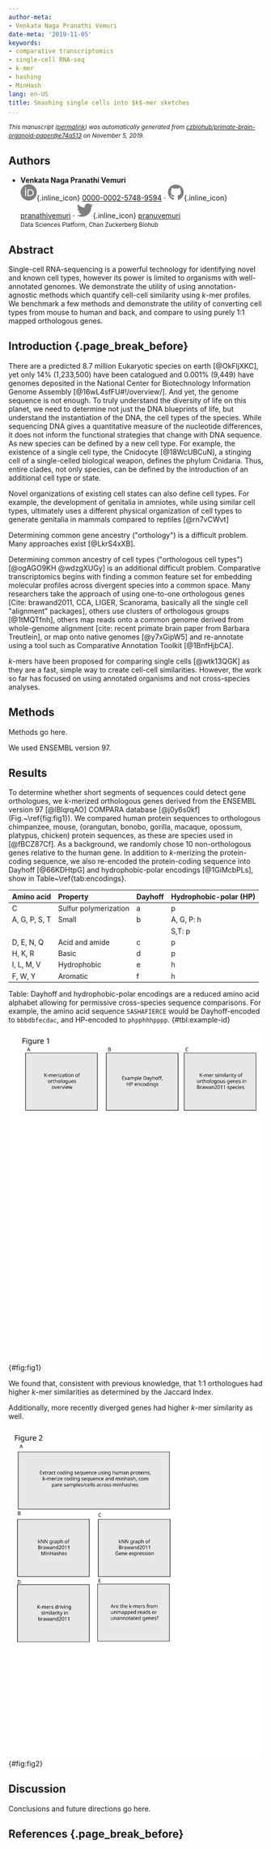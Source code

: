 ```yaml
---
author-meta:
- Venkata Naga Pranathi Vemuri
date-meta: '2019-11-05'
keywords:
- comparative transcriptomics
- single-cell RNA-seq
- k-mer
- hashing
- MinHash
lang: en-US
title: Smashing single cells into $k$-mer sketches
...
```







<small><em>
This manuscript
([permalink](https://czbiohub.github.io/primate-brain-organoid-paper/v/e74a513b0de1d280ba92ca0ae411a92423e5a6f6/))
was automatically generated
from [czbiohub/primate-brain-organoid-paper@e74a513](https://github.com/czbiohub/primate-brain-organoid-paper/tree/e74a513b0de1d280ba92ca0ae411a92423e5a6f6)
on November 5, 2019.
</em></small>

## Authors



+ **Venkata Naga Pranathi Vemuri**<br>
    ![ORCID icon](images/orcid.svg){.inline_icon}
    [0000-0002-5748-9594](https://orcid.org/0000-0002-5748-9594)
    · ![GitHub icon](images/github.svg){.inline_icon}
    [pranathivemuri](https://github.com/pranathivemuri)
    · ![Twitter icon](images/twitter.svg){.inline_icon}
    [pranuvemuri](https://twitter.com/pranuvemuri)<br>
  <small>
     Data Sciences Platform, Chan Zuckerberg Biohub
  </small>



## Abstract


Single-cell RNA-sequencing is a powerful technology for identifying novel and known cell types, however its power is limited to organisms with well-annotated genomes.
We demonstrate the utility of using annotation-agnostic methods which quantify cell-cell similarity using $k$-mer profiles.
We benchmark a few methods and demonstrate the utility of converting cell types from mouse to human and back, and compare to using purely 1:1 mapped orthologous genes.


## Introduction  {.page_break_before}

There are a predicted 8.7 million Eukaryotic species on earth [@OkFljXKC], yet only 14% (1,233,500) have been catalogued and 0.001% (9,449) have genomes deposited in the National Center for Biotechnology Information Genome Assembly [@16wL4sfFU#!/overview/].
And yet, the genome sequence is not enough.
To truly understand the diversity of life on this planet, we need to determine not just the DNA blueprints of life, but understand the instantiation of the DNA, the cell types of the species.
While sequencing DNA gives a quantitative measure of the nucleotide differences, it does not inform the functional strategies that change with DNA sequence.
As new species can be defined by a new cell type.
For example, the existence of a single cell type, the Cnidocyte [@18WcUBCuN], a stinging cell of a single-celled biological weapon, defines the phylum Cnidaria.
Thus, entire clades, not only species, can be defined by the introduction of an additional cell type or state.

Novel organizations of existing cell states can also define cell types.
For example, the development of genitalia in amniotes, while using similar cell types, ultimately uses a different physical organization of cell types to generate genitalia in mammals compared to reptiles [@rn7vCWvt]

Determining common gene ancestry ("orthology") is a difficult problem.
Many approaches exist [@LkrS4xXB].

Determining common ancestry of cell types ("orthologous cell types") [@ogAGO9KH @wdzgXUGy] is an additional difficult problem.
Comparative transcriptomics begins with finding a common feature set for embedding molecular profiles across divergent species into a common space.
Many researchers take the approach of using one-to-one orthologous genes [Cite: brawand2011, CCA, LIGER, Scanorama, basically all the single cell "alignment" packages], others use clusters of orthologous groups [@1tMQTfnh], others map reads onto a common genome derived from whole-genome alignment [cite: recent primate brain paper from Barbara Treutlein], or map onto native genomes [@y7xGipW5] and re-annotate using a tool such as Comparative Annotation Toolkit [@1BnfHjbCA].

$k$-mers have been proposed for comparing single cells [@wtk13QGK] as they are a fast, simple way to create cell-cell similarities.
However, the work so far has focused on using annotated organisms and not cross-species analyses.


## Methods

Methods go here.


We used ENSEMBL version 97.


## Results

To determine whether short segments of sequences could detect gene orthologues, we $k$-merized orthologous genes derived from the ENSEMBL version 97 [@lBlqrqAO] COMPARA database [@j0y6s0kf] (Fig.~\ref{fig:fig1}).
We compared human protein sequences to orthologous chimpanzee, mouse, (orangutan, bonobo, gorilla, macaque, opossum, platypus, chicken) protein sequences, as these are species used in [@fBCZ87Cf].
As a background, we randomly chose 10 non-orthologous genes relative to the human gene.
In addition to $k$-merizing the protein-coding sequence, we also re-encoded the protein-coding sequence into Dayhoff [@66KDHtpG] and hydrophobic-polar encodings [@1GiMcbPLs], show in Table~\ref{tab:encodings}.


|  Amino acid                    | Property              | Dayhoff | Hydrophobic-polar (HP) |
| :----------------------------- | :-------------------- | :------ | :--------------------- |
| C                              | Sulfur polymerization | a       | p                      |
| A, G, P, S, T                  | Small                 | b       | A, G, P: h             |
|                                |                       |         | S,T: p                 |
| D, E, N, Q                     | Acid and amide        | c       | p                      |
| H, K, R                        | Basic                 | d       | p                      |
| I, L, M, V                     | Hydrophobic           | e       | h                      |
| F, W, Y                        | Aromatic              | f       | h                      |

Table: Dayhoff and hydrophobic-polar encodings are a reduced amino acid
alphabet allowing for permissive cross-species sequence comparisons. For
example, the amino acid sequence `SASHAFIERCE` would be Dayhoff-encoded
to `bbbdbfecdac`, and HP-encoded to `phpphhhpppp`. {#tbl:example-id}


![Figure 1.](images/figure1.svg){#fig:fig1}


We found that, consistent with previous knowledge, that 1:1 orthologues had higher $k$-mer similarities as determined by the Jaccard Index.


Additionally, more recently diverged genes had higher $k$-mer similarity as well.


![Figure 2.](images/figure2.svg){#fig:fig2}


## Discussion

Conclusions and future directions go here.


## References {.page_break_before}

<!-- Explicitly insert bibliography here -->
<div id="refs"></div>
